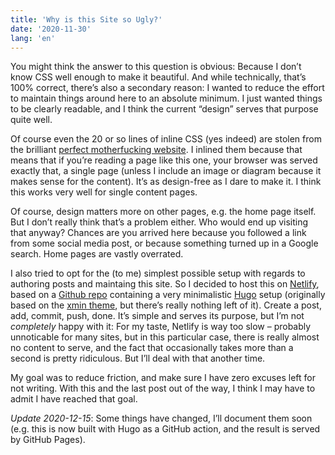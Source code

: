 ```yaml
---
title: 'Why is this Site so Ugly?'
date: '2020-11-30'
lang: 'en'
---
```


You might think the answer to this question is obvious: Because I don’t know CSS well enough to make it beautiful. And while technically, that’s 100% correct, there’s also a secondary reason: I wanted to reduce the effort to maintain things around here to an absolute minimum. I just wanted things to be clearly readable, and I think the current “design” serves that purpose quite well. 

Of course even the 20 or so lines of inline CSS (yes indeed) are stolen from the brilliant [perfect motherfucking website](https://perfectmotherfuckingwebsite.com). I inlined them because that means that if you’re reading a page like this one, your browser was served exactly that, a single page (unless I include an image or diagram because it makes sense for the content). It’s as design-free as I dare to make it. I think this works very well for single content pages.

Of course, design matters more on other pages, e.g. the home page itself. But I don’t really think that’s a problem either. Who would end up visiting that anyway? Chances are you arrived here because you followed a link from some social media post, or because something turned up in a Google search. Home pages are vastly overrated.

I also tried to opt for the (to me) simplest possible setup with regards to authoring posts and maintaing this site. So I decided to host this on [Netlify](https://www.netlify.com), based on a [Github repo](https://github.com/stilkov/netlify-site) containing a very minimalistic [Hugo](https://gohugo.io) setup (originally based on the [xmin theme](https://github.com/yihui/hugo-xmin), but there’s really nothing left of it). Create a post, add, commit, push, done. It’s simple and serves its purpose, but I’m not _completely_ happy with it: For my taste, Netlify is way too slow – probably unnoticable for many sites, but in this particular case, there is really almost no content to serve, and the fact that occasionally takes more than a second is pretty ridiculous. But I’ll deal with that another time.

My goal was to reduce friction, and make sure I have zero excuses left for not writing. With this and the last post out of the way, I think I may have to admit I have reached that goal.

_Update 2020-12-15_: Some things have changed, I’ll document them soon (e.g. this is now built with Hugo as a GitHub action, and the result is served by GitHub Pages).
